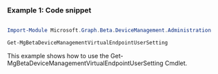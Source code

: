 ### Example 1: Code snippet

```powershell

Import-Module Microsoft.Graph.Beta.DeviceManagement.Administration

Get-MgBetaDeviceManagementVirtualEndpointUserSetting

```
This example shows how to use the Get-MgBetaDeviceManagementVirtualEndpointUserSetting Cmdlet.

